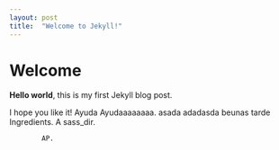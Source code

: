```yaml
---
layout: post
title:  "Welcome to Jekyll!"
---
```


# Welcome

**Hello world**, this is my first Jekyll blog post.

I hope you like it! Ayuda Ayudaaaaaaaa.
asada
adadasda
beunas tarde Ingredients.
A sass_dir.

            AP.
